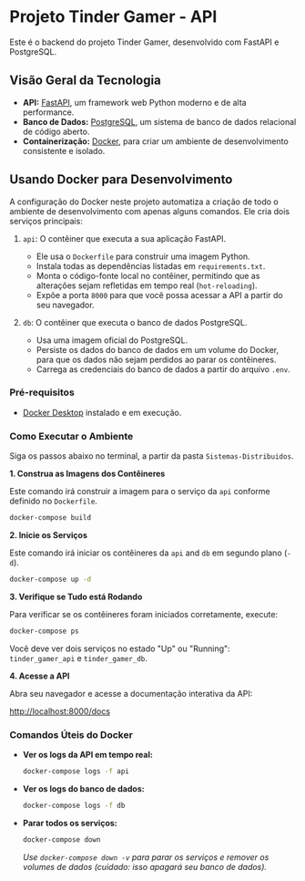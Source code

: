 # Projeto Tinder Gamer - API

Este é o backend do projeto Tinder Gamer, desenvolvido com FastAPI e PostgreSQL.

## Visão Geral da Tecnologia

- **API:** [FastAPI](https://fastapi.tiangolo.com/), um framework web Python moderno e de alta performance.
- **Banco de Dados:** [PostgreSQL](https://www.postgresql.org/), um sistema de banco de dados relacional de código aberto.
- **Containerização:** [Docker](https://www.docker.com/), para criar um ambiente de desenvolvimento consistente e isolado.

## Usando Docker para Desenvolvimento

A configuração do Docker neste projeto automatiza a criação de todo o ambiente de desenvolvimento com apenas alguns comandos. Ele cria dois serviços principais:

1.  `api`: O contêiner que executa a sua aplicação FastAPI.
    -   Ele usa o `Dockerfile` para construir uma imagem Python.
    -   Instala todas as dependências listadas em `requirements.txt`.
    -   Monta o código-fonte local no contêiner, permitindo que as alterações sejam refletidas em tempo real (`hot-reloading`).
    -   Expõe a porta `8000` para que você possa acessar a API a partir do seu navegador.

2.  `db`: O contêiner que executa o banco de dados PostgreSQL.
    -   Usa uma imagem oficial do PostgreSQL.
    -   Persiste os dados do banco de dados em um volume do Docker, para que os dados não sejam perdidos ao parar os contêineres.
    -   Carrega as credenciais do banco de dados a partir do arquivo `.env`.

### Pré-requisitos

-   [Docker Desktop](https://www.docker.com/products/docker-desktop/) instalado e em execução.

### Como Executar o Ambiente

Siga os passos abaixo no terminal, a partir da pasta `Sistemas-Distribuidos`.

**1. Construa as Imagens dos Contêineres**

Este comando irá construir a imagem para o serviço da `api` conforme definido no `Dockerfile`.

```bash
docker-compose build
```

**2. Inicie os Serviços**

Este comando irá iniciar os contêineres da `api` and `db` em segundo plano (`-d`).

```bash
docker-compose up -d
```

**3. Verifique se Tudo está Rodando**

Para verificar se os contêineres foram iniciados corretamente, execute:

```bash
docker-compose ps
```

Você deve ver dois serviços no estado "Up" ou "Running": `tinder_gamer_api` e `tinder_gamer_db`.

**4. Acesse a API**

Abra seu navegador e acesse a documentação interativa da API:

[http://localhost:8000/docs](http://localhost:8000/docs)

### Comandos Úteis do Docker

-   **Ver os logs da API em tempo real:**
    ```bash
    docker-compose logs -f api
    ```

-   **Ver os logs do banco de dados:**
    ```bash
    docker-compose logs -f db
    ```

-   **Parar todos os serviços:**
    ```bash
    docker-compose down
    ```
    *Use `docker-compose down -v` para parar os serviços e remover os volumes de dados (cuidado: isso apagará seu banco de dados).*
